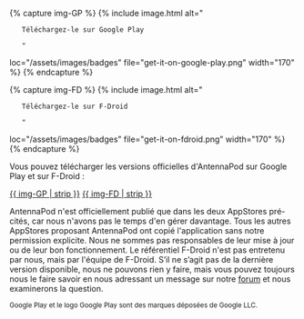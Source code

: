 {% capture img-GP %} {% include image.html alt="

       Téléchargez-le sur Google Play

       "

loc="/assets/images/badges" file="get-it-on-google-play.png" width="170" %} {%
endcapture %}

{% capture img-FD %} {% include image.html alt="

       Téléchargez-le sur F-Droid

       "

loc="/assets/images/badges" file="get-it-on-fdroid.png" width="170" %} {%
endcapture %}

Vous pouvez télécharger les versions officielles d'AntennaPod sur Google Play et
sur F-Droid :

[{{ img-GP | strip }}](https://play.google.com/store/apps/details?id=de.danoeh.antennapod)
[{{ img-FD | strip }}](https://f-droid.org/packages/de.danoeh.antennapod/)

AntennaPod n'est officiellement publié que dans les deux AppStores pré-cités,
car nous n'avons pas le temps d'en gérer davantage. Tous les autres AppStores
proposant AntennaPod ont copié l'application sans notre permission explicite.
Nous ne sommes pas responsables de leur mise à jour ou de leur bon
fonctionnement. Le référentiel F-Droid n'est pas entretenu par nous, mais par
l'équipe de F-Droid. S’il ne s’agit pas de la dernière version disponible, nous
ne pouvons rien y faire, mais vous pouvez toujours nous le faire savoir en nous
adressant un message sur notre [forum](https://forum.antennapod.org/) et nous
examinerons la question.

<small>Google Play et le logo Google Play sont des marques déposées de Google
LLC.</small>
